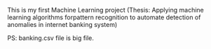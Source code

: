 This is my first Machine Learning project (Thesis: Applying machine learning algorithms forpattern recognition to automate detection of anomalies in internet banking system)


PS: banking.csv file is big file.
